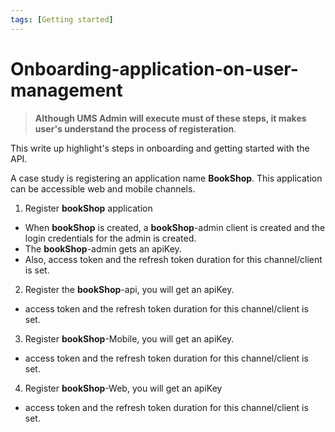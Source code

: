 ```yaml
---
tags: [Getting started]
---
```


# Onboarding-application-on-user-management


> 
> **Although UMS Admin will execute must of these steps, it makes user's understand the process of registeration**. 

This write up highlight's steps in onboarding and getting started with the API.

A case study is registering an application name **BookShop**. This application can be accessible web and mobile channels.
1. Register **bookShop** application
- When **bookShop** is created, a **bookShop**-admin client is created and the login credentials for the admin is created.
- The **bookShop**-admin gets an apiKey.
- Also,  access token and the refresh token duration for this channel/client is set.

2. Register the **bookShop**-api, you will get an apiKey.
- access token and the refresh token duration for this channel/client is set.
3. Register **bookShop**-Mobile, you will get an apiKey.
- access token and the refresh token duration for this channel/client is set.
4. Register **bookShop**-Web, you will get an apiKey
- access token and the refresh token duration for this channel/client is set.
